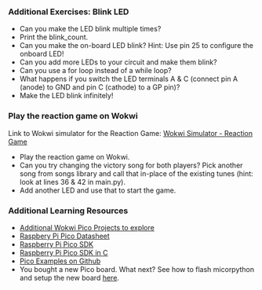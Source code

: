 ### Additional Exercises: Blink LED

- Can you make the LED blink multiple times? <br>
- Print the blink_count.
- Can you make the on-board LED blink? Hint: Use pin 25 to configure the onboard LED! <br>
- Can you add more LEDs to your circuit and make them blink? <br>
- Can you use a for loop instead of a while loop? <br>
- What happens if you switch the LED terminals A & C (connect pin A (anode) to GND and  pin C (cathode) to a GP pin)? <br>
- Make the LED blink infinitely! 


### Play the reaction game on Wokwi

Link to Wokwi simulator for the Reaction Game:  [Wokwi Simulator - Reaction Game ](https://wokwi.com/projects/423198616631390209)

- Play the reaction game on Wokwi.
- Can you try changing the victory song for both players? Pick another song from songs library and call that in-place of the existing tunes (hint: look at lines 36 & 42 in main.py).
- Add another LED and use that to start the game.

### Additional Learning Resources

-  [Additional Wokwi Pico Projects to explore](https://wokwi.com/pi-pico)
-  [Raspbery Pi Pico Datasheet](https://datasheets.raspberrypi.com/rp2040/rp2040-datasheet.pdf)
-  [Raspberry Pi Pico SDK](https://github.com/raspberrypi/pico-sdk)
-  [Raspberry Pi Pico SDK in C](https://datasheets.raspberrypi.com/pico/raspberry-pi-pico-c-sdk.pdf)
-  [Pico Examples on Github](https://github.com/raspberrypi/pico-examples)
-  You bought a new Pico board. What next? See how to flash micorpython and setup the new board [here](https://github.com/GHCFW/LevelUpLab2023/blob/main/Getting_started_on_pico.md).

